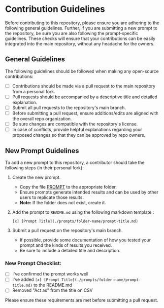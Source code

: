 # Contribution Guidelines

Before contributing to this repository, please ensure you are adhering to the following general guidelines. Further, if you are submitting a new prompt to the repository, be sure you are also following the prompt-specific guidelines. These checks will ensure that your contributions can be easily integrated into the main repository, without any headache for the owners.

## General Guidelines

The following guidelines should be followed when making any open-source contributions:

- [ ] Contributions should be made via a pull request to the main repository from a personal fork.
- [ ] Pull requests should be accompanied by a descriptive title and detailed explanation.
- [ ] Submit all pull requests to the repository's main branch.
- [ ] Before submitting a pull request, ensure additions/edits are aligned with the overall repo organization.
- [ ] Be sure changes are compatible with the repository's license.
- [ ] In case of conflicts, provide helpful explanations regarding your proposed changes so that they can be approved by repo owners.

## New Prompt Guidelines

To add a new prompt to this repository, a contributor should take the following steps (in their personal fork):

1. Create the new prompt.
   - Copy the file [PROMPT](./attachments/prompt.md) to the appropriate folder.
   - Ensure prompts generate intended results and can be used by other users to replicate those results.
   - <b>Note:</b> If the folder does not exist, create it.
2. Add the prompt to `README.md` using the following markdown template :

    `[x] [Prompt Title](./prompts/folder-name/prompt-title.md)`

3. Submit a pull request on the repository's main branch.
   - If possible, provide some documentation of how you tested your prompt and the kinds of results you received.
   - Be sure to include a detailed title and description.

### New Prompt Checklist:

- [ ] I've confirmed the prompt works well
- [ ] I've added `[x] [Prompt Title](./prompts/folder-name/prompt-title.md)` to the README.md
- [ ] Removed "Act as" from the title on CSV

Please ensure these requirements are met before submitting a pull request.
